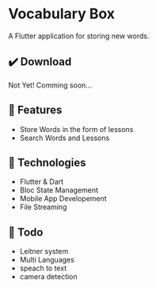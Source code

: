# Vocabulary Box

A Flutter application for storing new words.

## ✔️ Download
Not Yet! Comming soon...

## 🚀 Features
* Store Words in the form of lessons
* Search Words and Lessons

## 🦍 Technologies
* Flutter & Dart
* Bloc State Management
* Mobile App Developement
* File Streaming

## 📝 Todo
* Leitner system
* Multi Languages
* speach to text
* camera detection 

